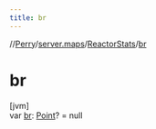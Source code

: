 ```yaml
---
title: br
---
```

//[Perry](../../../index.html)/[server.maps](../index.html)/[ReactorStats](index.html)/[br](br.html)



# br



[jvm]\
var [br](br.html): [Point](https://docs.oracle.com/javase/8/docs/api/java/awt/Point.html)? = null




